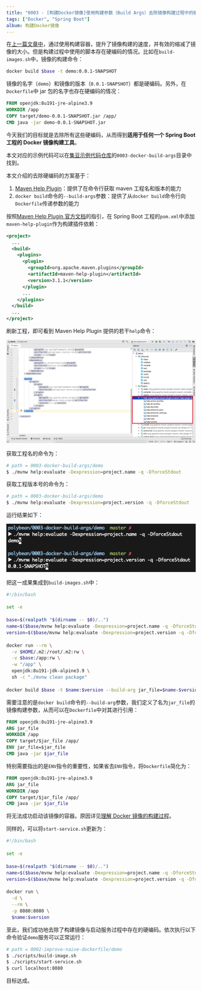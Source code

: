 ```yaml
---
title: "0003 - [构建Docker镜像]使用构建参数（Build Args）去除镜像构建过程中的硬编码"
tags: ["Docker", "Spring Boot"]
album: 构建Docker镜像
---
```


在[上一篇文章中](/2019/03/26/0002-improve-naive-dockerfile.html)，通过使用构建容器，提升了镜像构建的速度，并有效的缩减了镜像的大小。但是构建过程中使用的脚本存在硬编码的情况。比如在`build-images.sh`中，镜像的构建命令：

```bash
docker build $base -t demo:0.0.1-SNAPSHOT
```

镜像的名字（`demo`）和镜像的版本（`0.0.1-SNAPSHOT`）都是硬编码。另外，在`Dockerfile`中 jar 包的名字也存在硬编码的情况：

```dockerfile
FROM openjdk:8u191-jre-alpine3.9
WORKDIR /app
COPY target/demo-0.0.1-SNAPSHOT.jar /app/
CMD java -jar demo-0.0.1-SNAPSHOT.jar
```

今天我们的目标就是去除所有这些硬编码，从而得到**适用于任何一个 Spring Boot 工程的 Docker 镜像构建工具**。

<!--more-->

本文对应的示例代码可以在[集豆示例代码仓库](https://github.com/polybean/polybean)的`0003-docker-build-args`目录中找到。

本文介绍的去除硬编码的方案基于：

1. [Maven Help Plugin](http://maven.apache.org/plugins/maven-help-plugin/)：提供了在命令行获取 maven 工程名和版本的能力
2. `docker build`命令的`--build-args`参数：提供了从`docker build`命令行向`Dockerfile`传递参数的能力

按照[Maven Help Plugin 官方文档](http://maven.apache.org/plugins/maven-help-plugin/plugin-info.html)的指引，在 Spring Boot 工程的`pom.xml`中添加`maven-help-plugin`作为构建插件依赖：

```xml
<project>
  ...
  <build>
    <plugins>
      <plugin>
        <groupId>org.apache.maven.plugins</groupId>
        <artifactId>maven-help-plugin</artifactId>
        <version>3.1.1</version>
      </plugin>
      ...
    </plugins>
  </build>
  ...
</project>
```

刷新工程，即可看到 Maven Help Plugin 提供的若干`help`命令：

![maven-help-plugin](/assets/images/2019/0003/maven-help-plugin.png)

获取工程名的命令为：

```bash
# path = 0003-docker-build-args/demo
$ ./mvnw help:evaluate -Dexpression=project.name -q -DforceStdout
```

获取工程版本号的命令为：

```bash
# path = 0003-docker-build-args/demo
$ ./mvnw help:evaluate -Dexpression=project.version -q -DforceStdout
```

运行结果如下：

![project-name-and-version](/assets/images/2019/0003/project-name-and-version.png)

把这一成果集成到`build-images.sh`中：

```bash
#!/bin/bash

set -e

base=$(realpath "$(dirname -- $0)/..")
name=$($base/mvnw help:evaluate -Dexpression=project.name -q -DforceStdout)
version=$($base/mvnw help:evaluate -Dexpression=project.version -q -DforceStdout)

docker run --rm \
  -v $HOME/.m2:/root/.m2:rw \
  -v $base:/app:rw \
  -w "/app" \
  openjdk:8u191-jdk-alpine3.9 \
  sh -c "./mvnw clean package"

docker build $base -t $name:$version --build-arg jar_file=$name-$version.jar
```

需要注意的是`docker build`命令的`--build-arg`参数，我们定义了名为`jar_file`的镜像构建参数，从而可以在`Dockerfile`中对其进行引用：

```dockerfile
FROM openjdk:8u191-jre-alpine3.9
ARG jar_file
WORKDIR /app
COPY target/$jar_file /app/
ENV jar_file=$jar_file
CMD java -jar $jar_file
```

特别需要指出的是`ENV`指令的重要性，如果省去`ENV`指令，将`Dockerfile`简化为：

```dockerfile
FROM openjdk:8u191-jre-alpine3.9
ARG jar_file
WORKDIR /app
COPY target/$jar_file /app/
CMD java -jar $jar_file
```

将无法成功启动该镜像的容器。原因详见[理解 Docker 镜像的构建过程](#)。

同样的，可以将`start-service.sh`更新为：

```bash
#!/bin/bash

set -e

base=$(realpath "$(dirname -- $0)/..")
name=$($base/mvnw help:evaluate -Dexpression=project.name -q -DforceStdout)
version=$($base/mvnw help:evaluate -Dexpression=project.version -q -DforceStdout)

docker run \
  -d \
  --rm \
  -p 8080:8080 \
  $name:$version
```

至此，我们成功地去除了构建镜像与启动服务过程中存在的硬编码。依次执行以下命令验证`demo`服务可以正常运行：

```bash
# path = 0002-improve-naive-dockerfile/demo
$ ./scripts/build-image.sh
$ ./scripts/start-service.sh
$ curl localhost:8080
```

目标达成。
